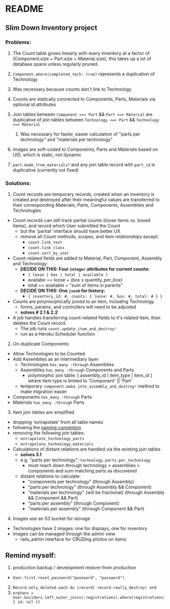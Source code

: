 # README
## Slim Down Inventory project
### Problems:
1. The Count table grows linearly with every Inventory at a factor of (Component.size + Part.size + Material.size), this takes up a lot of database space unless regularly pruned.

2. `Component.where(completed_tech: true)` represents a duplication of Technology
  1. Was necessary because counts don't link to Technology
  2. Counts are statically connected to Components, Parts, Materials via optional id attributes

3. Join tables between `Component <=> Part` && `Part <=> Material` are duplicative of join tables between `Technology <=> Part` && `Technology <=> Material`
    1. Was necessary for faster, easier calculation of "parts per technology" and "materials per technology"

4. Images are soft-coded to Components, Parts and Materials based on UID, which is static, not dynamic

5. `part.made_from_materials?` and any join table record with `part_id` is duplicative (currently not fixed)

### Solutions:
1. Count records are temporary records, created when an inventory is created and destroyed after their meaningful values are transferred to their corresponding Materials, Parts, Components, Assemblies and Technologies
  - Count records can still track partial counts (loose items vs. boxed items), and record which User submitted the Count
    - but the 'partial' interface should have better UX
    - remove all Count methods, scopes, and item relationships except:
      - `count.link_text`
      - `count.link_class`
      - `count.sort_by_user`
  - Count-related fields are added to Material, Part, Component, Assembly and Technology:
    - **DECIDE ON THIS: Four `integer` attributes for current counts:**
      - `[ loose | box | total | available ]`
      - availabe == loose + (box x quantity_per_box)
      - total == available + "sum of items in parents"
    - **DECIDE ON THIS: One `jsonb` for history:**
      - `{ inventory_id: #, counts: { loose: #, box: #, total: # } }`
  - Counts are polymorphically joined to an item, including Technology
    - forms, params, and controllers will need to be adjusted
    - **solves # 2.1 & 2.2**
  - A job handles transferring count-related fields to it's related item, then deletes the Count record.
    - The job runs `count.update_item_and_destroy!`
    - run as a Heroku Scheduler function

2. Un-duplicate Components:
  - Allow Technologies to be Counted
  - Add Assemblies as an intermediary layer
    - Technologies `has_many :through` Assemblies
    - Assemblies `has_many :through` Components and Parts
      - polymorphic join table: [ assembly_id | item_type | item_id ] where item type is limited to 'Component' || 'Part'
    - temporary `component.make_into_assembly_and_destroy!` method to make migration easier
  - Components `has_many :through` Parts
  - Materials `has_many :through` Parts

3. Item join tables are simplified
  - dropping 'extrapolate' from all table names
  - following the [naming convention](https://guides.rubyonrails.org/association_basics.html#creating-join-tables-for-has-and-belongs-to-many-associations)
  - removing the following join tables:
    - `extrapolate_technology_parts`
    - `extrapolate_technology_materials`
  - Calculations of distant relations are handled via the existing join tables
    - **solves 3.1**
    - e.g. "parts per technology": `technology.parts.per_technology`
      - must reach down through technology > assemblies > components and sum matching parts as discovered
    - distant relations to calculate:
      - "components per technology" (through Assembly)
      - "parts per technology" (through Assembly && Component)
      - "materials per technology" (will be fractional) (through Assembly && Component && Part)
      - "parts per assembly" (through Component)
      - "materials per assembly" (through Component && Part)

4. Images use an S3 bucket for storage
  - Technologies have 2 images: one for displays, one for inventory
  - Images can be managed through the admin view
    * rails_admin interface for CRUDing photos on items





## Remind myself:
1. production backup / development restore-from production
  - `User.first.reset_password("password", "password")`
2. `Record.only_deleted.each do |record| record.really_destroy! end`
3. `orphans = User.builders.left_outer_joins(:registrations).where(registrations: { id: nil })`
